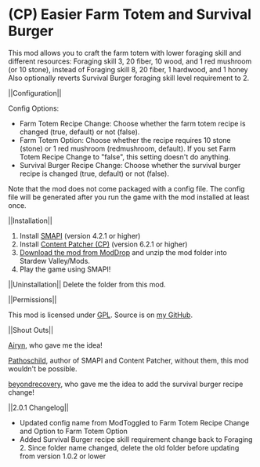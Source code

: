 # (CP) Easier Farm Totem and Survival Burger 
This mod allows you to craft the farm totem with lower foraging skill and different resources:
Foraging skill 3, 20 fiber, 10 wood, and 1 red mushroom (or 10 stone), instead of Foraging skill 8, 20 fiber, 1 hardwood, and 1 honey
 Also optionally reverts Survival Burger foraging skill level requirement to 2.


||Configuration||

Config Options:
* Farm Totem Recipe Change: Choose whether the farm totem recipe is changed (true, default) or not (false).
* Farm Totem Option: Choose whether the recipe requires 10 stone (stone) or 1 red mushroom (redmushroom, default). If you set Farm Totem Recipe Change to "false", this setting doesn't do anything.
* Survival Burger Recipe Change: Choose whether the survival burger recipe is changed (true, default) or not (false).

Note that the mod does not come packaged with a config file. The config file will be generated after you run the game with the mod installed at least once. 


||Installation||
1. Install <a href="https://smapi.io/">SMAPI</a> (version 4.2.1 or higher)
2. Install <a href="https://www.nexusmods.com/stardewvalley/mods/1915">Content Patcher (CP)</a> (version 6.2.1 or higher)
3. <a href="https://www.moddrop.com/stardew-valley/mods/1033033-easier-farm-totem">Download the mod from ModDrop</a> and unzip the mod folder into Stardew Valley/Mods.
4. Play the game using SMAPI!


||Uninstallation||
Delete the folder from this mod.


||Permissions||

This mod is licensed under [GPL](https://github.com/LenneDalben/StardewValleyModsGPL/blob/main/LICENSE). Source is on [my GitHub](https://github.com/LenneDalben/StardewValleyModsGPL/tree/main/%5BCP%5D%20Easier%20Farm%20Totem%20and%20Survival%20Burger).


||Shout Outs||

<a href="https://www.nexusmods.com/stardewvalley/users/70148453?tab=user+files">Airyn</a>, who gave me the idea!

<a href="https://www.nexusmods.com/stardewvalley/users/1552317?tab=user+files">Pathoschild</a>, author of SMAPI and Content Patcher, without them, this mod wouldn't be possible.

<a href="https://next.nexusmods.com/profile/beyondrecovery/mods?gameId=1303">beyondrecovery</a>, who gave me the idea to add the survival burger recipe change!

||2.0.1 Changelog||
* Updated config name from ModToggled to Farm Totem Recipe Change and Option to Farm Totem Option
* Added Survival Burger recipe skill requirement change back to Foraging 2. Since folder name changed, delete the old folder before updating from version 1.0.2 or lower
